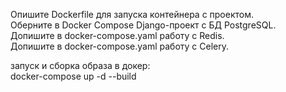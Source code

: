    Опишите Dockerfile для запуска контейнера с проектом.\
   Оберните в Docker Compose Django-проект с БД PostgreSQL.\
   Допишите в docker-compose.yaml работу с Redis.\
   Допишите в docker-compose.yaml работу с Celery.

   запуск и сборка образа в докер:\
   docker-compose up -d --build